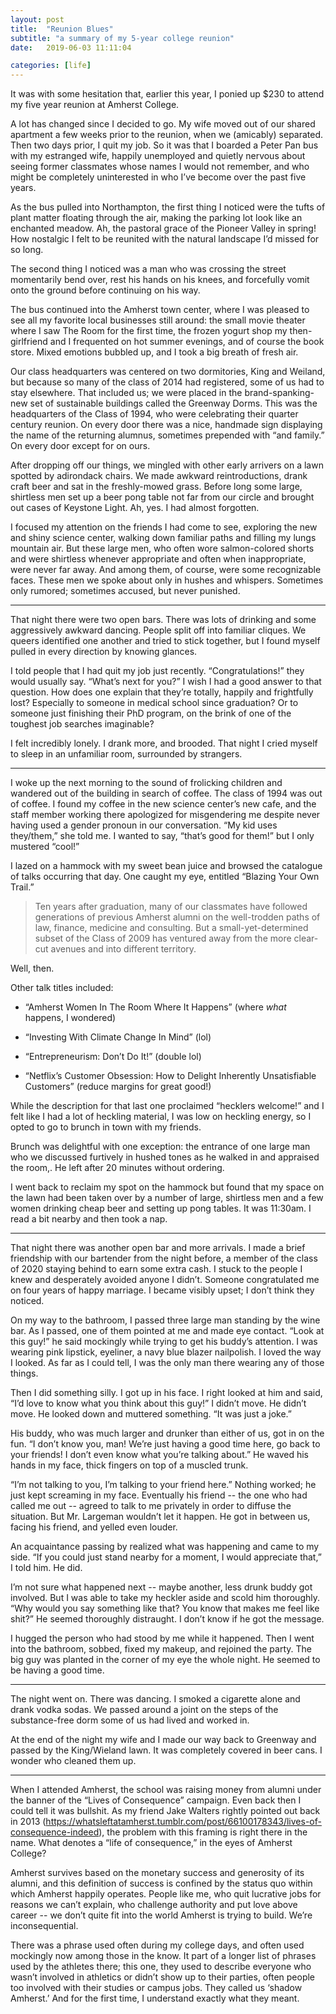 ```yaml
---
layout: post
title:  "Reunion Blues"
subtitle: "a summary of my 5-year college reunion"
date:   2019-06-03 11:11:04

categories: [life]
---
```

It was with some hesitation that, earlier this year, I ponied up $230 to attend my five year reunion at Amherst College.

A lot has changed since I decided to go. My wife moved out of our shared apartment a few weeks prior to the reunion, when we (amicably) separated. Then two days prior, I quit my job. So it was that I boarded a Peter Pan bus with my estranged wife, happily unemployed and quietly nervous about seeing former classmates whose names I would not remember, and who might be completely uninterested in who I’ve become over the past five years.

As the bus pulled into Northampton, the first thing I noticed were the tufts of plant matter floating through the air, making the parking lot look like an enchanted meadow. Ah, the pastoral grace of the Pioneer Valley in spring! How nostalgic I felt to be reunited with the natural landscape I’d missed for so long.

The second thing I noticed was a man who was crossing the street momentarily bend over, rest his hands on his knees, and forcefully vomit onto the ground before continuing on his way. 

The bus continued into the Amherst town center, where I was pleased to see all my favorite local businesses still around: the small movie theater where I saw The Room for the first time, the frozen yogurt shop my then-girlfriend and I frequented on hot summer evenings, and of course the book store. Mixed emotions bubbled up, and I took a big breath of fresh air.

Our class headquarters was centered on two dormitories, King and Weiland, but because so many of the class of 2014 had registered, some of us had to stay elsewhere. That included us; we were placed in the brand-spanking-new set of sustainable buildings called the Greenway Dorms. This was the headquarters of the Class of 1994, who were celebrating their quarter century reunion. On every door there was a nice, handmade sign displaying the name of the returning alumnus, sometimes prepended with “and family.” On every door except for on ours.

After dropping off our things, we mingled with other early arrivers on a lawn spotted by adirondack chairs. We made awkward reintroductions, drank craft beer and sat in the freshly-mowed grass. Before long some large, shirtless men set up a beer pong table not far from our circle and brought out cases of Keystone Light. Ah, yes. I had almost forgotten.

I focused my attention on the friends I had come to see, exploring the new and shiny science center, walking down familiar paths and filling my lungs mountain air. But these large men, who often wore salmon-colored shorts and were shirtless whenever appropriate and often when inappropriate, were never far away. And among them, of course, were some recognizable faces. These men we spoke about only in hushes and whispers. Sometimes only rumored; sometimes accused, but never punished.

---

That night there were two open bars. There was lots of drinking and some aggressively awkward dancing. People split off into familiar cliques. We queers identified one another and tried to stick together, but I found myself pulled in every direction by knowing glances.

I told people that I had quit my job just recently. “Congratulations!” they would usually say. “What’s next for you?” I wish I had a good answer to that question. How does one explain that they’re totally, happily and frightfully lost? Especially to someone in medical school since graduation? Or to someone just finishing their PhD program, on the brink of one of the toughest job searches imaginable?

I felt incredibly lonely. I drank more, and brooded. That night I cried myself to sleep in an unfamiliar room, surrounded by strangers.

---

I woke up the next morning to the sound of frolicking children and wandered out of the building in search of coffee. The class of 1994 was out of coffee. I found my coffee in the new science center’s new cafe, and the staff member working there apologized for misgendering me despite never having used a gender pronoun in our conversation. “My kid uses they/them,” she told me. I wanted to say, “that’s good for them!” but I only mustered “cool!”

I lazed on a hammock with my sweet bean juice and browsed the catalogue of talks occurring that day. One caught my eye, entitled “Blazing Your Own Trail.”

> Ten years after graduation, many of our classmates have followed generations of previous Amherst alumni on the well-trodden paths of law, finance, medicine and consulting. But a small-yet-determined subset of the Class of 2009 has ventured away from the more clear-cut avenues and into different territory.

Well, then.

Other talk titles included:
 
- “Amherst Women In The Room Where It Happens” (where *what* happens, I wondered)

- “Investing With Climate Change In Mind” (lol)

- “Entrepreneurism: Don’t Do It!” (double lol)

- “Netflix’s Customer Obsession: How to Delight Inherently Unsatisfiable Customers” (reduce margins for great good!)

While the description for that last one proclaimed “hecklers welcome!” and I felt like I had a lot of heckling material, I was low on heckling energy, so I opted to go to brunch in town with my friends.

Brunch was delightful with one exception: the entrance of one large man who we discussed furtively in hushed tones as he walked in and appraised the room,. He left after 20 minutes without ordering.

I went back to reclaim my spot on the hammock but found that my space on the lawn had been taken over by a number of large, shirtless men and a few women drinking cheap beer and setting up pong tables. It was 11:30am. I read a bit nearby and then took a nap.

---

That night there was another open bar and more arrivals. I made a brief friendship with our bartender from the night before, a member of the class of 2020 staying behind to earn some extra cash. I stuck to the people I knew and desperately avoided anyone I didn’t. Someone congratulated me on four years of happy marriage. I became visibly upset; I don’t think they noticed.

On my way to the bathroom, I passed three large man standing by the wine bar. As I passed, one of them pointed at me and made eye contact. “Look at this guy!” he said mockingly while trying to get his buddy’s attention. I was wearing pink lipstick, eyeliner, a navy blue blazer nailpolish. I loved the way I looked. As far as I could tell, I was the only man there wearing any of those things.

Then I did something silly. I got up in his face. I right looked at him and said, “I’d love to know what you think about this guy!” I didn’t move. He didn’t move. He looked down and muttered something. “It was just a joke.”

His buddy, who was much larger and drunker than either of us, got in on the fun. “I don’t know you, man! We’re just having a good time here, go back to your friends! I don’t even know what you’re talking about.” He waved his hands in my face, thick fingers on top of a muscled trunk.

“I’m not talking to you, I’m talking to your friend here.” Nothing worked; he just kept screaming in my face. Eventually his friend -- the one who had called me out -- agreed to talk to me privately in order to diffuse the situation. But Mr. Largeman wouldn’t let it happen. He got in between us, facing his friend, and yelled even louder.

An acquaintance passing by realized what was happening and came to my side. “If you could just stand nearby for a moment, I would appreciate that,” I told him. He did.

I’m not sure what happened next -- maybe another, less drunk buddy got involved. But I was able to take my heckler aside and scold him thoroughly. “Why would you say something like that? You know that makes me feel like shit?” He seemed thoroughly distraught. I don’t know if he got the message. 

I hugged the person who had stood by me while it happened. Then I went into the bathroom, sobbed, fixed my makeup, and rejoined the party. The big guy was planted in the corner of my eye the whole night. He seemed to be having a good time.

---

The night went on. There was dancing. I smoked a cigarette alone and drank vodka sodas. We passed around a joint on the steps of the substance-free dorm some of us had lived and worked in. 

At the end of the night my wife and I made our way back to Greenway and passed by the King/Wieland lawn. It was completely covered in beer cans. I wonder who cleaned them up.

---

When I attended Amherst, the school was raising money from alumni under the banner of the “Lives of Consequence” campaign. Even back then I could tell it was bullshit. As my friend Jake Walters rightly pointed out back in 2013 (https://whatsleftatamherst.tumblr.com/post/66100178343/lives-of-consequence-indeed), the problem with this framing is right there in the name. What denotes a “life of consequence,” in the eyes of Amherst College?

Amherst survives based on the monetary success and generosity of its alumni, and this definition of success is confined by the status quo within which Amherst happily operates. People like me, who quit lucrative jobs for reasons we can’t explain, who challenge authority and put love above career -- we don’t quite fit into the world Amherst is trying to build. We’re inconsequential.

There was a phrase used often during my college days, and often used mockingly now among those in the know. It part of a longer list of phrases used by the athletes there; this one, they used to describe everyone who wasn’t involved in athletics or didn’t show up to their parties, often people too involved with their studies or campus jobs. They called us ‘shadow Amherst.’ And for the first time, I understand exactly what they meant.

